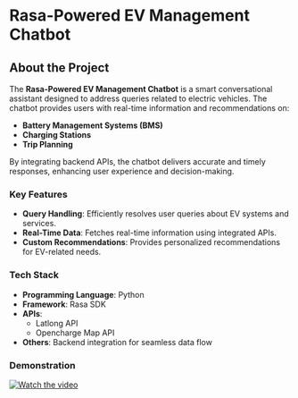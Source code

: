 # Rasa-Powered EV Management Chatbot

## About the Project
The **Rasa-Powered EV Management Chatbot** is a smart conversational assistant designed to address queries related to electric vehicles. The chatbot provides users with real-time information and recommendations on:
- **Battery Management Systems (BMS)**
- **Charging Stations**
- **Trip Planning**

By integrating backend APIs, the chatbot delivers accurate and timely responses, enhancing user experience and decision-making.

### Key Features
- **Query Handling**: Efficiently resolves user queries about EV systems and services.
- **Real-Time Data**: Fetches real-time information using integrated APIs.
- **Custom Recommendations**: Provides personalized recommendations for EV-related needs.

### Tech Stack
- **Programming Language**: Python
- **Framework**: Rasa SDK
- **APIs**:
  - Latlong API
  - Opencharge Map API
- **Others**: Backend integration for seamless data flow

### Demonstration 
[![Watch the video](https://www.loom.com/embed/00a4007fb93642528e3bdbe1ff7303f3?sid=70d87ee5-63b8-4715-9e0c-71d5c86aef61)](https://www.loom.com/embed/00a4007fb93642528e3bdbe1ff7303f3?sid=70d87ee5-63b8-4715-9e0c-71d5c86aef61)
